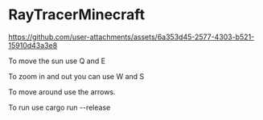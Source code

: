 # RayTracerMinecraft



https://github.com/user-attachments/assets/6a353d45-2577-4303-b521-15910d43a3e8

To move the sun use Q and E 

To zoom in and out you can use W and S

To move around use the arrows.

To run use cargo run --release

